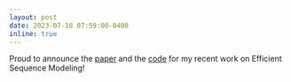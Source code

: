 ```yaml
---
layout: post
date: 2023-07-18 07:59:00-0400
inline: true
---
```


Proud to announce the [paper](https://arxiv.org/abs/2306.11197) and the [code](https://github.com/renll/SeqBoat) for my recent work on Efficient Sequence Modeling!
